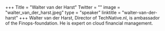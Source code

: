 +++
Title = "Walter van der Harst"
Twitter = ""
image = "walter_van_der_harst.jpeg"
type = "speaker"
linktitle = "walter-van-der-harst"
+++
Walter van der Harst, Director of TechNative.nl, is ambassador of the Finops-foundation. He is expert on cloud financial management.